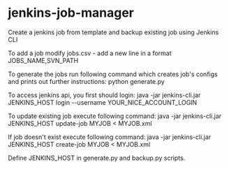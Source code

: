 # jenkins-job-manager
Create a jenkins job from template and backup existing job using Jenkins CLI

To add a job modify jobs.csv - add a new line in a format JOBS_NAME,SVN_PATH

To generate the jobs run following command which creates job's configs and prints out further instructions:
    python generate.py

To access jenkins api, you first should login:
    java -jar jenkins-cli.jar JENKINS_HOST login --username YOUR_NICE_ACCOUNT_LOGIN

To update existing job execute following command:
    java -jar jenkins-cli.jar JENKINS_HOST update-job MYJOB < MYJOB.xml

If job doesn't exist execute following command:
    java -jar jenkins-cli.jar JENKINS_HOST create-job MYJOB < MYJOB.xml

Define JENKINS_HOST in generate.py and backup.py scripts.
